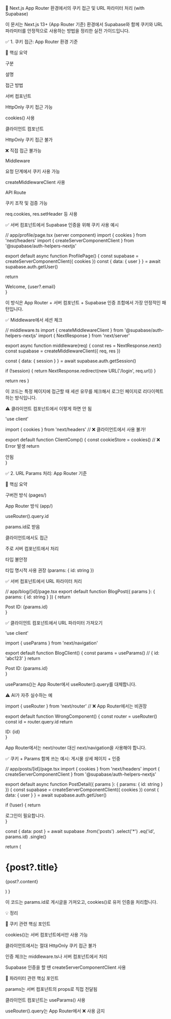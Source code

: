 🍪 Next.js App Router 환경에서의 쿠키 접근 및 URL 파라미터 처리 (with Supabase)

이 문서는 Next.js 13+ (App Router 기준) 환경에서 Supabase와 함께 쿠키와 URL 파라미터를 안정적으로 사용하는 방법을 정리한 실전 가이드입니다.

✅ 1. 쿠키 접근: App Router 환경 기준

📌 핵심 요약

구분

설명

접근 방법

서버 컴포넌트

HttpOnly 쿠키 접근 가능

cookies() 사용

클라이언트 컴포넌트

HttpOnly 쿠키 접근 불가

❌ 직접 접근 불가능

Middleware

요청 단계에서 쿠키 사용 가능

createMiddlewareClient 사용

API Route

쿠키 조작 및 검증 가능

req.cookies, res.setHeader 등 사용

✅ 서버 컴포넌트에서 Supabase 인증을 위해 쿠키 사용 예시

// app/profile/page.tsx (server component)
import { cookies } from 'next/headers'
import { createServerComponentClient } from '@supabase/auth-helpers-nextjs'

export default async function ProfilePage() {
  const supabase = createServerComponentClient({ cookies })
  const { data: { user } } = await supabase.auth.getUser()

  return <div>Welcome, {user?.email}</div>
}

이 방식은 App Router + 서버 컴포넌트 + Supabase 인증 조합에서 가장 안정적인 패턴입니다.

✅ Middleware에서 세션 체크

// middleware.ts
import { createMiddlewareClient } from '@supabase/auth-helpers-nextjs'
import { NextResponse } from 'next/server'

export async function middleware(req) {
  const res = NextResponse.next()
  const supabase = createMiddlewareClient({ req, res })

  const { data: { session } } = await supabase.auth.getSession()

  if (!session) {
    return NextResponse.redirect(new URL('/login', req.url))
  }

  return res
}

이 코드는 특정 페이지에 접근할 때 세션 유무를 체크해서 로그인 페이지로 리다이렉트하는 방식입니다.

⚠️ 클라이언트 컴포넌트에서 이렇게 하면 안 됨

'use client'

import { cookies } from 'next/headers' // ❌ 클라이언트에서 사용 불가!

export default function ClientComp() {
  const cookieStore = cookies() // ❌ Error 발생
  return <div>안됨</div>
}

✅ 2. URL Params 처리: App Router 기준

📌 핵심 요약

구버전 방식 (pages/)

App Router 방식 (app/)

useRouter().query.id

params.id로 받음

클라이언트에서도 접근

주로 서버 컴포넌트에서 처리

타입 불안정

타입 명시적 사용 권장 (params: { id: string })

✅ 서버 컴포넌트에서 URL 파라미터 처리

// app/blog/[id]/page.tsx
export default function BlogPost({ params }: { params: { id: string } }) {
  return <div>Post ID: {params.id}</div>
}

✅ 클라이언트 컴포넌트에서 URL 파라미터 가져오기

'use client'

import { useParams } from 'next/navigation'

export default function BlogClient() {
  const params = useParams() // { id: 'abc123' }
  return <div>Post ID: {params.id}</div>
}

useParams()는 App Router에서 useRouter().query를 대체합니다.

⚠️ AI가 자주 실수하는 예

import { useRouter } from 'next/router' // ❌ App Router에서는 비권장

export default function WrongComponent() {
  const router = useRouter()
  const id = router.query.id
  return <div>ID: {id}</div>
}

App Router에서는 next/router 대신 next/navigation을 사용해야 합니다.

✅ 쿠키 + Params 함께 쓰는 예시: 게시물 상세 페이지 + 인증

// app/posts/[id]/page.tsx
import { cookies } from 'next/headers'
import { createServerComponentClient } from '@supabase/auth-helpers-nextjs'

export default async function PostDetail({ params }: { params: { id: string } }) {
  const supabase = createServerComponentClient({ cookies })
  const { data: { user } } = await supabase.auth.getUser()

  if (!user) {
    return <div>로그인이 필요합니다.</div>
  }

  const { data: post } = await supabase
    .from('posts')
    .select('*')
    .eq('id', params.id)
    .single()

  return (
    <div>
      <h1>{post?.title}</h1>
      <p>{post?.content}</p>
    </div>
  )
}

이 코드는 params.id로 게시글을 가져오고, cookies()로 유저 인증을 처리합니다.

💡 정리

📌 쿠키 관련 핵심 포인트

cookies()는 서버 컴포넌트에서만 사용 가능

클라이언트에서는 절대 HttpOnly 쿠키 접근 불가

인증 체크는 middleware.ts나 서버 컴포넌트에서 처리

Supabase 인증을 할 땐 createServerComponentClient 사용

📌 파라미터 관련 핵심 포인트

params는 서버 컴포넌트의 props로 직접 전달됨

클라이언트 컴포넌트는 useParams() 사용

useRouter().query는 App Router에서 ❌ 사용 금지


